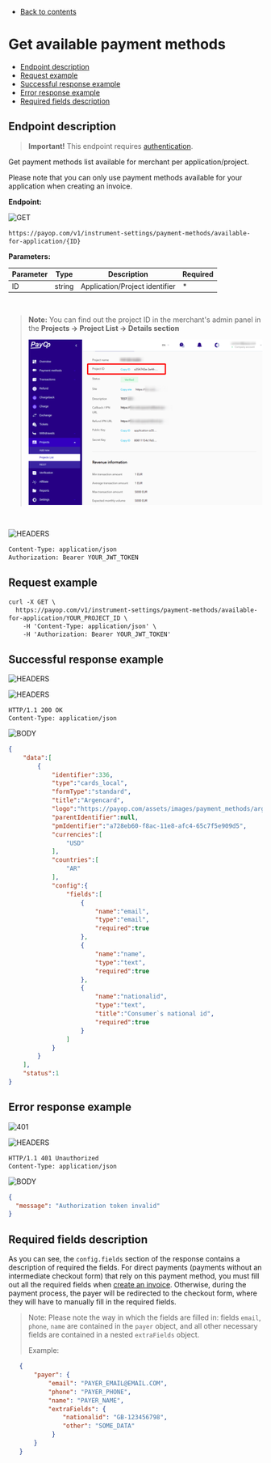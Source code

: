 * [Back to contents](../Readme.md#contents)

# Get available payment methods

* [Endpoint description](#endpoint-description)
* [Request example](#request-example)
* [Successful response example](#successful-response-example)
* [Error response example](#error-response-example)
* [Required fields description](#required-fields-description)

## Endpoint description

> **Important!** This endpoint requires [authentication](../Authentication/bearerAuthentication.md).

Get payment methods list available for merchant per application/project.

Please note that you can only use payment methods available for your application when creating an invoice.

**Endpoint:**

![GET](https://img.shields.io/badge/-GET-blue?style=for-the-badge) 
```
https://payop.com/v1/instrument-settings/payment-methods/available-for-application/{ID}
```

**Parameters:**

Parameter   |  Type  |           Description           |  Required |
------------|--------|---------------------------------|-----------|
ID          | string | Application/Project identifier  |     *     |

<br>

> **Note:** You can find out the project ID in the merchant's admin panel in the **Projects -> Project List -> Details section**
> 
> ![APP ID](../images/application-id.png)

<br>

![HEADERS](https://img.shields.io/badge/-HEADERS-yellowgreen?style=for-the-badge)
```shell
Content-Type: application/json
Authorization: Bearer YOUR_JWT_TOKEN
```
    

## Request example

```shell script
curl -X GET \
  https://payop.com/v1/instrument-settings/payment-methods/available-for-application/YOUR_PROJECT_ID \
    -H 'Content-Type: application/json' \
    -H 'Authorization: Bearer YOUR_JWT_TOKEN'
```

## Successful response example

![HEADERS](https://img.shields.io/badge/200-ok-blue?style=for-the-badge)

![HEADERS](https://img.shields.io/badge/-HEADERS-yellowgreen?style=for-the-badge)
```shell
HTTP/1.1 200 OK
Content-Type: application/json
```

![BODY](https://img.shields.io/badge/-BODY-blueviolet?style=for-the-badge)
```json
{
    "data":[
        {
            "identifier":336,
            "type":"cards_local",
            "formType":"standard",
            "title":"Argencard",
            "logo":"https://payop.com/assets/images/payment_methods/argencard.jpg",
            "parentIdentifier":null,
            "pmIdentifier":"a728eb60-f8ac-11e8-afc4-65c7f5e909d5",
            "currencies":[
                "USD"
            ],
            "countries":[
                "AR"
            ],
            "config":{
                "fields":[
                    {
                        "name":"email",
                        "type":"email",
                        "required":true
                    },
                    {
                        "name":"name",
                        "type":"text",
                        "required":true
                    },
                    {
                        "name":"nationalid",
                        "type":"text",
                        "title":"Consumer`s national id",
                        "required":true
                    }
                ]
            }
        }
    ],
    "status":1
}
```

## Error response example

![401](https://img.shields.io/badge/401-Unauthorized-red?style=for-the-badge)

![HEADERS](https://img.shields.io/badge/-HEADERS-yellowgreen?style=for-the-badge)

```shell
HTTP/1.1 401 Unauthorized
Content-Type: application/json
```

![BODY](https://img.shields.io/badge/-BODY-blueviolet?style=for-the-badge)

```json
{
  "message": "Authorization token invalid"
}
```

## Required fields description

As you can see, the `config.fields` section of the response contains a description of required the fields.
For direct payments (payments without an intermediate checkout form) that rely on this payment method, you must fill out all the required fields when [create an invoice](createInvoice.md).
Otherwise, during the payment process, the payer will be redirected to the checkout form, where they will have to manually fill in the required fields.

> Note: Please note the way in which the fields are filled in: fields `email`, `phone`, `name` are contained in the `payer` object, and all other necessary fields are contained in a nested `extraFields` object.
> 
> Example:
```json
   {
       "payer": {
           "email": "PAYER_EMAIL@EMAIL.COM",
           "phone": "PAYER_PHONE",
           "name": "PAYER_NAME",
           "extraFields": {
               "nationalid": "GB-123456798",
               "other": "SOME_DATA"
            }
       }
   }
```
 

